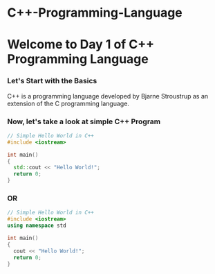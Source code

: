 # C++-Programming-Language

# Welcome to Day 1 of C++ Programming Language

### Let's Start with the Basics

C++ is a programming language developed by Bjarne Stroustrup as an extension of the C programming language.

### Now, let's take a look at simple C++ Program

```cpp
// Simple Hello World in C++
#include <iostream>

int main()
{
  std::cout << "Hello World!";
  return 0;
}
```

### OR

```cpp
// Simple Hello World in C++
#include <iostream>
using namespace std

int main()
{
  cout << "Hello World!";
  return 0;
}
```
